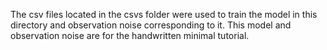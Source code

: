 The csv files located in the csvs folder were used to train the model in this directory and observation noise corresponding to it. This model and observation noise are for the handwritten minimal tutorial.
